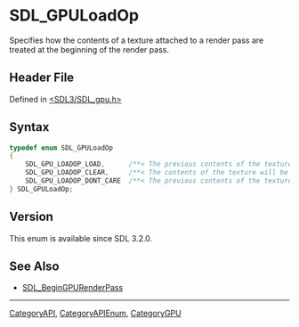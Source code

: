 # SDL_GPULoadOp

Specifies how the contents of a texture attached to a render pass are treated at the beginning of the render pass.

## Header File

Defined in [<SDL3/SDL_gpu.h>](https://github.com/libsdl-org/SDL/blob/main/include/SDL3/SDL_gpu.h)

## Syntax

```c
typedef enum SDL_GPULoadOp
{
    SDL_GPU_LOADOP_LOAD,      /**< The previous contents of the texture will be preserved. */
    SDL_GPU_LOADOP_CLEAR,     /**< The contents of the texture will be cleared to a color. */
    SDL_GPU_LOADOP_DONT_CARE  /**< The previous contents of the texture need not be preserved. The contents will be undefined. */
} SDL_GPULoadOp;
```

## Version

This enum is available since SDL 3.2.0.

## See Also

- [SDL_BeginGPURenderPass](SDL_BeginGPURenderPass)

----
[CategoryAPI](CategoryAPI), [CategoryAPIEnum](CategoryAPIEnum), [CategoryGPU](CategoryGPU)

